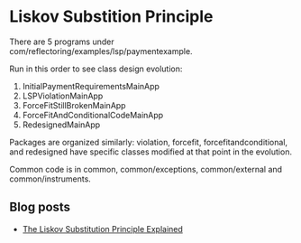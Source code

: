 # Liskov Substition Principle

There are 5 programs under com/reflectoring/examples/lsp/paymentexample.

Run in this order to see class design evolution:
1. InitialPaymentRequirementsMainApp
2. LSPViolationMainApp
3. ForceFitStillBrokenMainApp 
4. ForceFitAndConditionalCodeMainApp 
5. RedesignedMainApp

Packages are organized similarly: violation, forcefit, forcefitandconditional, 
and redesigned have specific classes modified at that point in the evolution.

Common code is in common, common/exceptions, common/external and 
common/instruments.

## Blog posts 

* [The Liskov Substitution Principle Explained](https://reflectoring.io/lsp-explained/) 